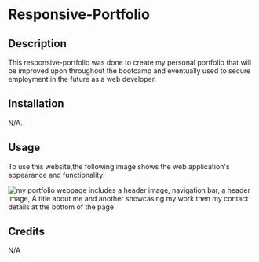 # Responsive-Portfolio

## Description

This responsive-portfolio was done to create my personal portfolio that will be improved upon throughout the bootcamp and eventually used to secure employment in the future as a web developer.

## Installation

N/A.

## Usage

To use this website,the following image shows the web application's appearance and functionality:

![my portfolio webpage includes a header image, navigation bar, a header image, A title about me and another showcasing my work then my contact details at the bottom of the page](.../images/screenshot)

## Credits

N/A
